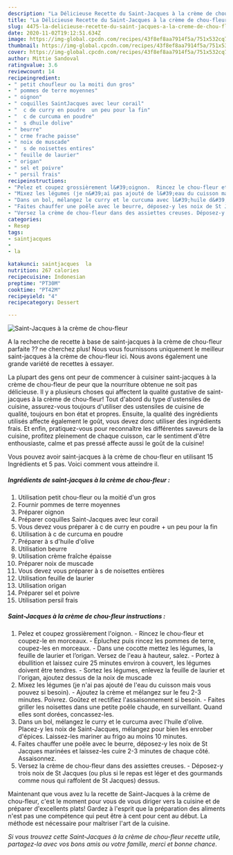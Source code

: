 ```yaml
---
description: "La Délicieuse Recette du Saint-Jacques à la crème de chou-fleur"
title: "La Délicieuse Recette du Saint-Jacques à la crème de chou-fleur"
slug: 4475-la-delicieuse-recette-du-saint-jacques-a-la-creme-de-chou-fleur
date: 2020-11-02T19:12:51.634Z
image: https://img-global.cpcdn.com/recipes/43f8ef8aa7914f5a/751x532cq70/saint-jacques-a-la-creme-de-chou-fleur-photo-principale-de-la-recette.jpg
thumbnail: https://img-global.cpcdn.com/recipes/43f8ef8aa7914f5a/751x532cq70/saint-jacques-a-la-creme-de-chou-fleur-photo-principale-de-la-recette.jpg
cover: https://img-global.cpcdn.com/recipes/43f8ef8aa7914f5a/751x532cq70/saint-jacques-a-la-creme-de-chou-fleur-photo-principale-de-la-recette.jpg
author: Mittie Sandoval
ratingvalue: 3.6
reviewcount: 14
recipeingredient:
- " petit choufleur ou la moiti dun gros"
- " pommes de terre moyennes"
- " oignon"
- " coquilles SaintJacques avec leur corail"
- "  c de curry en poudre  un peu pour la fin"
- "  c de curcuma en poudre"
- "  s dhuile dolive"
- " beurre"
- " crme frache paisse"
- " noix de muscade"
- "  s de noisettes entires"
- " feuille de laurier"
- " origan"
- " sel et poivre"
- " persil frais"
recipeinstructions:
- "Pelez et coupez grossièrement l&#39;oignon.  Rincez le chou-fleur et coupez-le en morceaux. Épluchez puis rincez les pommes de terre, coupez-les en morceaux. Dans une cocotte mettez les légumes, la feuille de laurier et l’origan. Versez de l&#39;eau à hauteur, salez. Portez à ébullition et laissez cuire 25 minutes environ à couvert, les légumes doivent être tendres. Sortez les légumes, enlevez la feuille de laurier et l&#39;origan, ajoutez dessus de la noix de muscade"
- "Mixez les légumes (je n&#39;ai pas ajouté de l&#39;eau du cuisson mais vous pouvez si besoin). Ajoutez la crème et mélangez sur le feu 2-3 minutes. Poivrez. Goûtez et rectifiez l&#39;assaisonnement si besoin. Faites griller les noisettes dans une petite poêle chaude, en surveillant. Quand elles sont dorées, concassez-les."
- "Dans un bol, mélangez le curry et le curcuma avec l&#39;huile d&#39;olive. Placez-y les noix de Saint-Jacques, mélangez pour bien les enrober d&#39;épices. Laissez-les mariner au frigo au moins 10 minutes."
- "Faites chauffer une poêle avec le beurre, déposez-y les noix de St Jacques marinées et laissez-les cuire 2-3 minutes de chaque côté. Assaisonnez."
- "Versez la crème de chou-fleur dans des assiettes creuses. Déposez-y trois noix de St Jacques (ou plus si le repas est léger et des gourmands comme nous qui raffolent de St Jacques) dessus."
categories:
- Resep
tags:
- saintjacques
- 
- la

katakunci: saintjacques  la 
nutrition: 267 calories
recipecuisine: Indonesian
preptime: "PT30M"
cooktime: "PT42M"
recipeyield: "4"
recipecategory: Dessert

---
```



![Saint-Jacques à la crème de chou-fleur](https://img-global.cpcdn.com/recipes/43f8ef8aa7914f5a/751x532cq70/saint-jacques-a-la-creme-de-chou-fleur-photo-principale-de-la-recette.jpg)

A la recherche de recette à base de saint-jacques à la crème de chou-fleur parfaite ?? ne cherchez plus! Nous vous fournissons uniquement le meilleur saint-jacques à la crème de chou-fleur ici. Nous avons également une grande variété de recettes à essayer.

La plupart des gens ont peur de commencer à cuisiner saint-jacques à la crème de chou-fleur de peur que la nourriture obtenue ne soit pas délicieuse. Il y a plusieurs choses qui affectent la qualité gustative de saint-jacques à la crème de chou-fleur! Tout d'abord du type d'ustensiles de cuisine, assurez-vous toujours d'utiliser des ustensiles de cuisine de qualité, toujours en bon état et propres. Ensuite, la qualité des ingrédients utilisés affecte également le goût, vous devez donc utiliser des ingrédients frais. Et enfin, pratiquez-vous pour reconnaître les différentes saveurs de la cuisine, profitez pleinement de chaque cuisson, car le sentiment d'être enthousiaste, calme et pas pressé affecte aussi le goût de la cuisine!

<!--inarticleads1-->

Vous pouvez avoir saint-jacques à la crème de chou-fleur en utilisant 15 Ingrédients et 5 pas. Voici comment vous atteindre il.

##### Ingrédients de saint-jacques à la crème de chou-fleur :

1. Utilisation  petit chou-fleur ou la moitié d&#39;un gros
1. Fournir  pommes de terre moyennes
1. Préparer  oignon
1. Préparer  coquilles Saint-Jacques avec leur corail
1. Vous devez vous préparer  à c de curry en poudre + un peu pour la fin
1. Utilisation  à c de curcuma en poudre
1. Préparer  à s d&#39;huile d&#39;olive
1. Utilisation  beurre
1. Utilisation  crème fraîche épaisse
1. Préparer  noix de muscade
1. Vous devez vous préparer  à s de noisettes entières
1. Utilisation  feuille de laurier
1. Utilisation  origan
1. Préparer  sel et poivre
1. Utilisation  persil frais




<!--inarticleads2-->

##### Saint-Jacques à la crème de chou-fleur instructions :

1. Pelez et coupez grossièrement l&#39;oignon.  - Rincez le chou-fleur et coupez-le en morceaux. - Épluchez puis rincez les pommes de terre, coupez-les en morceaux. - Dans une cocotte mettez les légumes, la feuille de laurier et l’origan. Versez de l&#39;eau à hauteur, salez. - Portez à ébullition et laissez cuire 25 minutes environ à couvert, les légumes doivent être tendres. - Sortez les légumes, enlevez la feuille de laurier et l&#39;origan, ajoutez dessus de la noix de muscade
1. Mixez les légumes (je n&#39;ai pas ajouté de l&#39;eau du cuisson mais vous pouvez si besoin). - Ajoutez la crème et mélangez sur le feu 2-3 minutes. Poivrez. Goûtez et rectifiez l&#39;assaisonnement si besoin. - Faites griller les noisettes dans une petite poêle chaude, en surveillant. Quand elles sont dorées, concassez-les.
1. Dans un bol, mélangez le curry et le curcuma avec l&#39;huile d&#39;olive. Placez-y les noix de Saint-Jacques, mélangez pour bien les enrober d&#39;épices. Laissez-les mariner au frigo au moins 10 minutes.
1. Faites chauffer une poêle avec le beurre, déposez-y les noix de St Jacques marinées et laissez-les cuire 2-3 minutes de chaque côté. Assaisonnez.
1. Versez la crème de chou-fleur dans des assiettes creuses. - Déposez-y trois noix de St Jacques (ou plus si le repas est léger et des gourmands comme nous qui raffolent de St Jacques) dessus.




<!--inarticleads1-->

<p>
Maintenant que vous avez lu la recette de Saint-Jacques à la crème de chou-fleur, c'est le moment pour vous de vous diriger vers la cuisine et de préparer d'excellents plats! Gardez à l'esprit que la préparation des aliments n'est pas une compétence qui peut être à cent pour cent au début. La méthode est nécessaire pour maîtriser l'art de la cuisine.
</p>

<p>
<i>Si vous trouvez cette Saint-Jacques à la crème de chou-fleur recette utile, partagez-la avec vos bons amis ou votre famille, merci et bonne chance.</i>
</p>
